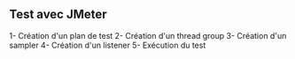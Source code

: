 ## Test avec JMeter 
1- Création d'un plan de test
2- Création d'un thread group
3- Création d'un sampler
4- Création d'un listener
5- Exécution du test